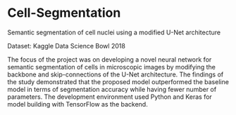 # Cell-Segmentation
Semantic segmentation of cell nuclei using a modified U-Net architecture

Dataset: Kaggle Data Science Bowl 2018

The focus of the project was on developing a novel neural network for semantic segmentation of cells in microscopic images by modifying the backbone and skip-connections of the U-Net architecture. The findings of the study demonstrated that the proposed model outperformed the baseline model in terms of segmentation accuracy while having fewer number of parameters. The development environment used Python and Keras for model building with TensorFlow as the backend.
